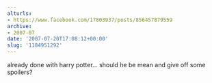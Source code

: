 ```yaml
---
alturls:
- https://www.facebook.com/17803937/posts/856457879559
archive:
- 2007-07
date: '2007-07-20T17:08:12+00:00'
slug: '1184951292'
---
```


already done with harry potter... should he be mean and give off some spoilers?

